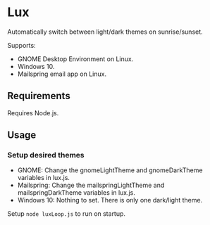 # Lux
Automatically switch between light/dark themes on sunrise/sunset.

Supports:
- GNOME Desktop Environment on Linux.
- Windows 10.
- Mailspring email app on Linux.

## Requirements
Requires Node.js.

## Usage
### Setup desired themes
- GNOME: Change the gnomeLightTheme and gnomeDarkTheme variables in lux.js.
- Mailspring: Change the mailspringLightTheme and mailspringDarkTheme variables in lux.js.
- Windows 10: Nothing to set. There is only one dark/light theme.

Setup `node luxLoop.js` to run on startup.
